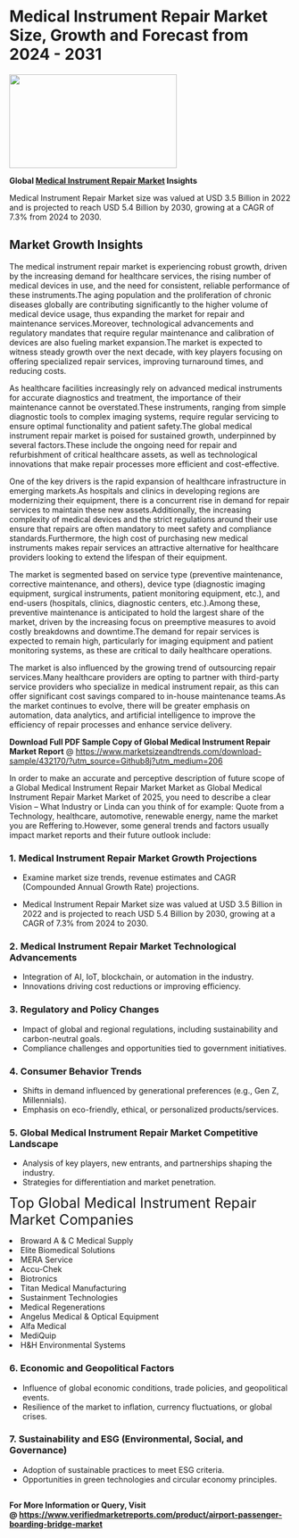 <H1>Medical Instrument Repair Market Size, Growth and Forecast from 2024 - 2031</H1><img class="aligncenter size-medium wp-image-584254" src="https://thirdeyenews.in/wp-content/uploads/2024/09/Global-Market-Research-300x168.jpeg" alt="" width="300" height="168" /><p><strong>Global&nbsp;<a href="https://www.marketsizeandtrends.com/download-sample/432170/?utm_source=Github8j?utm_medium=206">Medical Instrument Repair Market</a> Insights</strong></p><p>Medical Instrument Repair Market size was valued at USD 3.5 Billion in 2022 and is projected to reach USD 5.4 Billion by 2030, growing at a CAGR of 7.3% from 2024 to 2030.</p><p><h2>Market Growth Insights</h2> <p>The medical instrument repair market is experiencing robust growth, driven by the increasing demand for healthcare services, the rising number of medical devices in use, and the need for consistent, reliable performance of these instruments.The aging population and the proliferation of chronic diseases globally are contributing significantly to the higher volume of medical device usage, thus expanding the market for repair and maintenance services.Moreover, technological advancements and regulatory mandates that require regular maintenance and calibration of devices are also fueling market expansion.The market is expected to witness steady growth over the next decade, with key players focusing on offering specialized repair services, improving turnaround times, and reducing costs.</p> <p>As healthcare facilities increasingly rely on advanced medical instruments for accurate diagnostics and treatment, the importance of their maintenance cannot be overstated.These instruments, ranging from simple diagnostic tools to complex imaging systems, require regular servicing to ensure optimal functionality and patient safety.The global medical instrument repair market is poised for sustained growth, underpinned by several factors.These include the ongoing need for repair and refurbishment of critical healthcare assets, as well as technological innovations that make repair processes more efficient and cost-effective.</p> <p>One of the key drivers is the rapid expansion of healthcare infrastructure in emerging markets.As hospitals and clinics in developing regions are modernizing their equipment, there is a concurrent rise in demand for repair services to maintain these new assets.Additionally, the increasing complexity of medical devices and the strict regulations around their use ensure that repairs are often mandatory to meet safety and compliance standards.Furthermore, the high cost of purchasing new medical instruments makes repair services an attractive alternative for healthcare providers looking to extend the lifespan of their equipment.</p> <p>The market is segmented based on service type (preventive maintenance, corrective maintenance, and others), device type (diagnostic imaging equipment, surgical instruments, patient monitoring equipment, etc.), and end-users (hospitals, clinics, diagnostic centers, etc.).Among these, preventive maintenance is anticipated to hold the largest share of the market, driven by the increasing focus on preemptive measures to avoid costly breakdowns and downtime.The demand for repair services is expected to remain high, particularly for imaging equipment and patient monitoring systems, as these are critical to daily healthcare operations.</p> <p>The market is also influenced by the growing trend of outsourcing repair services.Many healthcare providers are opting to partner with third-party service providers who specialize in medical instrument repair, as this can offer significant cost savings compared to in-house maintenance teams.As the market continues to evolve, there will be greater emphasis on automation, data analytics, and artificial intelligence to improve the efficiency of repair processes and enhance service delivery.</p> <p><span class=""><strong>Download Full PDF Sample Copy of Global Medical Instrument Repair Market Report</strong> @ <a href="https://www.marketsizeandtrends.com/download-sample/432170/?utm_source=Github8j?utm_medium=206" target="_blank">https://www.marketsizeandtrends.com/download-sample/432170/?utm_source=Github8j?utm_medium=206</a></span></p><p>In order to make an accurate and perceptive description of future scope of a Global&nbsp;Medical Instrument Repair Market Market as Global&nbsp;Medical Instrument Repair Market Market of 2025, you need to describe a clear Vision &ndash; What Industry or Linda can you think of for example: Quote from a Technology, healthcare, automotive, renewable energy, name the market you are Reffering to.However, some general trends and factors usually impact market reports and their future outlook include:</p><h3>1.&nbsp;<strong>Medical Instrument Repair Market Growth Projections</strong></h3><ul><li>Examine market size trends, revenue estimates and CAGR (Compounded Annual Growth Rate) projections.</li><li><p>Medical Instrument Repair Market size was valued at USD 3.5 Billion in 2022 and is projected to reach USD 5.4 Billion by 2030, growing at a CAGR of 7.3% from 2024 to 2030.</p></li></ul><h3>2.&nbsp;<strong>Medical Instrument Repair Market Technological Advancements</strong></h3><ul><li>Integration of AI, IoT, blockchain, or automation in the industry.</li><li>Innovations driving cost reductions or improving efficiency.</li></ul><h3>3.&nbsp;<strong>Regulatory and Policy Changes</strong></h3><ul><li>Impact of global and regional regulations, including sustainability and carbon-neutral goals.</li><li>Compliance challenges and opportunities tied to government initiatives.</li></ul><h3>4.&nbsp;<strong>Consumer Behavior Trends</strong></h3><ul><li>Shifts in demand influenced by generational preferences (e.g., Gen Z, Millennials).</li><li>Emphasis on eco-friendly, ethical, or personalized products/services.</li></ul><h3>5.&nbsp;<strong>Global Medical Instrument Repair Market Competitive Landscape</strong></h3><ul><li>Analysis of key players, new entrants, and partnerships shaping the industry.</li><li>Strategies for differentiation and market penetration.</li></ul><p data-pm-slice="1 1 []"><span style="color: inherit; font-family: inherit; font-size: 25px;">Top Global Medical Instrument Repair Market Companies</span></p><div class="" data-test-id=""><p><li>Broward A & C Medical Supply</li><li> Elite Biomedical Solutions</li><li> MERA Service</li><li> Accu-Chek</li><li> Biotronics</li><li> Titan Medical Manufacturing</li><li> Sustainment Technologies</li><li> Medical Regenerations</li><li> Angelus Medical & Optical Equipment</li><li> Alfa Medical</li><li> MediQuip</li><li> H&H Environmental Systems</li></p></div><h3>6.&nbsp;<strong>Economic and Geopolitical Factors</strong></h3><ul><li>Influence of global economic conditions, trade policies, and geopolitical events.</li><li>Resilience of the market to inflation, currency fluctuations, or global crises.</li></ul><h3>7.&nbsp;<strong>Sustainability and ESG (Environmental, Social, and Governance)</strong></h3><ul><li>Adoption of sustainable practices to meet ESG criteria.</li><li>Opportunities in green technologies and circular economy principles.</li></ul><h2><strong style="font-size: 14px;">For More Information or Query, Visit @&nbsp;</strong><a style="background-color: #ffffff; font-size: 14px;" href="https://www.marketsizeandtrends.com/report/medical-instrument-repair-market/" target="_blank">https://www.verifiedmarketreports.com/product/airport-passenger-boarding-bridge-market</a></h2>